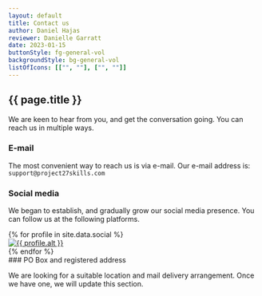 ```yaml
---
layout: default
title: Contact us
author: Daniel Hajas
reviewer: Danielle Garratt
date: 2023-01-15
buttonStyle: fg-general-vol
backgroundStyle: bg-general-vol
listOfIcons: [["", ""], ["", ""]]
---
```


## {{ page.title }}

We are keen to hear from you, and get the conversation going. You can reach us in multiple ways.

### E-mail

The most convenient way to reach us is via e-mail. Our e-mail address is: `support@project27skills.com`

### Social media

We began to establish, and gradually grow our social media presence. You can follow us at the following platforms.

<div class="row">
{% for profile in site.data.social %}
<div class="col">
<a href="{{ profile.link }}">
<img src="{{ profile.icon | prepend: site.baseurl }}" alt="{{ profile.alt }}" class="social-icon">
</a>
</div>
{% endfor %}
</div>
### PO Box and registered address

We are looking for a suitable location and mail delivery arrangement. Once we have one, we will update this section.